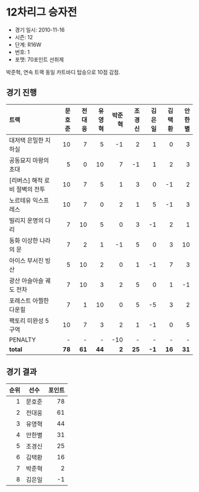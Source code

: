 # 12차리그 승자전

- 경기 일시: 2010-11-16
- 시즌: 12
- 단계: R16W
- 번호: 1
- 포맷: 70포인트 선취제



박준혁, 연속 트랙 동일 카트바디 탑승으로 10점 감점.

## 경기 진행

| 트랙 | 문호준 | 전대웅 | 유영혁 | 박준혁 | 조경신 | 김은일 | 김택환 | 안한별 |
|:---|---:|---:|---:|---:|---:|---:|---:|---:|
| 대저택 은밀한 지하실 | 10 | 7 | 5 | -1 | 2 | 1 | 0 | 3 |
| 공동묘지 마왕의 초대 | 5 | 0 | 10 | 7 | -1 | 1 | 2 | 3 |
| [리버스] 해적 로비 절벽의 전투 | 10 | 7 | 5 | 1 | 3 | 0 | -1 | 2 |
| 노르테유 익스프레스 | 10 | 7 | 0 | 2 | 1 | 5 | -1 | 3 |
| 빌리지 운명의 다리 | 7 | 10 | 5 | 0 | 3 | -1 | 2 | 1 |
| 동화 이상한 나라의 문 | 7 | 2 | 1 | -1 | 5 | 0 | 3 | 10 |
| 아이스 부서진 빙산 | 5 | 10 | 2 | 0 | 1 | -1 | 7 | 3 |
| 광산 아슬아슬 궤도 전차 | 7 | 10 | 3 | 2 | 5 | 0 | 1 | -1 |
| 포레스트 아찔한 다운힐 | 7 | 1 | 10 | 0 | 5 | -5 | 3 | 2 |
| 팩토리 미완성 5구역 | 10 | 7 | 3 | 2 | 1 | -1 | 0 | 5 |
| PENALTY | - | - | - | -10 | - | - | - | - |
| __total__ | __78__ | __61__ | __44__ | __2__ | __25__ | __-1__ | __16__ | __31__ |




## 경기 결과

| 순위 | 선수 | 포인트 |
|---:|:---:|---:|
| 1 | 문호준 | 78 |
| 2 | 전대웅 | 61 |
| 3 | 유영혁 | 44 |
| 4 | 안한별 | 31 |
| 5 | 조경신 | 25 |
| 6 | 김택환 | 16 |
| 7 | 박준혁 | 2 |
| 8 | 김은일 | -1 |


